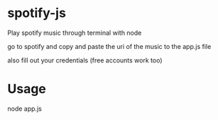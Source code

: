 # spotify-js

Play spotify music through terminal with node

go to spotify and copy and paste the uri of the music to the app.js file

also fill out your credentials (free accounts work too)

# Usage

node app.js
